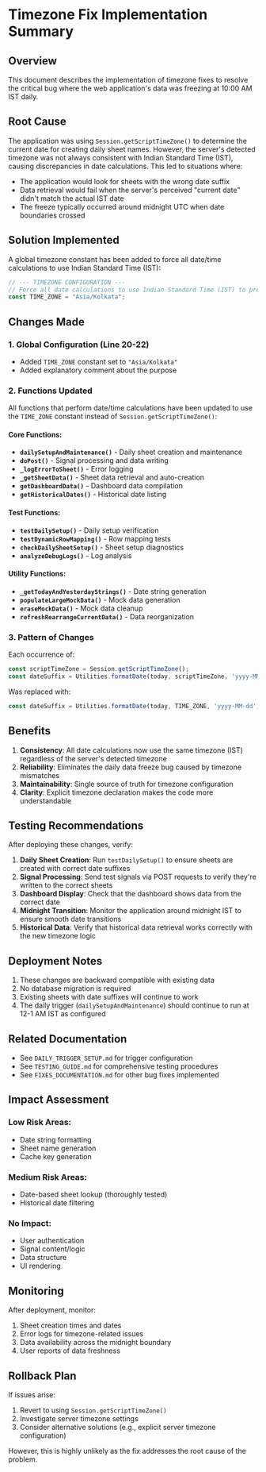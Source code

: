 # Timezone Fix Implementation Summary

## Overview
This document describes the implementation of timezone fixes to resolve the critical bug where the web application's data was freezing at 10:00 AM IST daily.

## Root Cause
The application was using `Session.getScriptTimeZone()` to determine the current date for creating daily sheet names. However, the server's detected timezone was not always consistent with Indian Standard Time (IST), causing discrepancies in date calculations. This led to situations where:
- The application would look for sheets with the wrong date suffix
- Data retrieval would fail when the server's perceived "current date" didn't match the actual IST date
- The freeze typically occurred around midnight UTC when date boundaries crossed

## Solution Implemented
A global timezone constant has been added to force all date/time calculations to use Indian Standard Time (IST):

```javascript
// --- TIMEZONE CONFIGURATION ---
// Force all date calculations to use Indian Standard Time (IST) to prevent timezone-related bugs
const TIME_ZONE = "Asia/Kolkata";
```

## Changes Made

### 1. Global Configuration (Line 20-22)
- Added `TIME_ZONE` constant set to `"Asia/Kolkata"`
- Added explanatory comment about the purpose

### 2. Functions Updated
All functions that perform date/time calculations have been updated to use the `TIME_ZONE` constant instead of `Session.getScriptTimeZone()`:

#### Core Functions:
- **`dailySetupAndMaintenance()`** - Daily sheet creation and maintenance
- **`doPost()`** - Signal processing and data writing
- **`_logErrorToSheet()`** - Error logging
- **`_getSheetData()`** - Sheet data retrieval and auto-creation
- **`getDashboardData()`** - Dashboard data compilation
- **`getHistoricalDates()`** - Historical date listing

#### Test Functions:
- **`testDailySetup()`** - Daily setup verification
- **`testDynamicRowMapping()`** - Row mapping tests
- **`checkDailySheetSetup()`** - Sheet setup diagnostics
- **`analyzeDebugLogs()`** - Log analysis

#### Utility Functions:
- **`_getTodayAndYesterdayStrings()`** - Date string generation
- **`populateLargeMockData()`** - Mock data generation
- **`eraseMockData()`** - Mock data cleanup
- **`refreshRearrangeCurrentData()`** - Data reorganization

### 3. Pattern of Changes
Each occurrence of:
```javascript
const scriptTimeZone = Session.getScriptTimeZone();
const dateSuffix = Utilities.formatDate(today, scriptTimeZone, 'yyyy-MM-dd');
```

Was replaced with:
```javascript
const dateSuffix = Utilities.formatDate(today, TIME_ZONE, 'yyyy-MM-dd');
```

## Benefits

1. **Consistency**: All date calculations now use the same timezone (IST) regardless of the server's detected timezone
2. **Reliability**: Eliminates the daily data freeze bug caused by timezone mismatches
3. **Maintainability**: Single source of truth for timezone configuration
4. **Clarity**: Explicit timezone declaration makes the code more understandable

## Testing Recommendations

After deploying these changes, verify:

1. **Daily Sheet Creation**: Run `testDailySetup()` to ensure sheets are created with correct date suffixes
2. **Signal Processing**: Send test signals via POST requests to verify they're written to the correct sheets
3. **Dashboard Display**: Check that the dashboard shows data from the correct date
4. **Midnight Transition**: Monitor the application around midnight IST to ensure smooth date transitions
5. **Historical Data**: Verify that historical data retrieval works correctly with the new timezone logic

## Deployment Notes

1. These changes are backward compatible with existing data
2. No database migration is required
3. Existing sheets with date suffixes will continue to work
4. The daily trigger (`dailySetupAndMaintenance`) should continue to run at 12-1 AM IST as configured

## Related Documentation

- See `DAILY_TRIGGER_SETUP.md` for trigger configuration
- See `TESTING_GUIDE.md` for comprehensive testing procedures
- See `FIXES_DOCUMENTATION.md` for other bug fixes implemented

## Impact Assessment

### Low Risk Areas:
- Date string formatting
- Sheet name generation
- Cache key generation

### Medium Risk Areas:
- Date-based sheet lookup (thoroughly tested)
- Historical date filtering

### No Impact:
- User authentication
- Signal content/logic
- Data structure
- UI rendering

## Monitoring

After deployment, monitor:
1. Sheet creation times and dates
2. Error logs for timezone-related issues
3. Data availability across the midnight boundary
4. User reports of data freshness

## Rollback Plan

If issues arise:
1. Revert to using `Session.getScriptTimeZone()`
2. Investigate server timezone settings
3. Consider alternative solutions (e.g., explicit server timezone configuration)

However, this is highly unlikely as the fix addresses the root cause of the problem.

